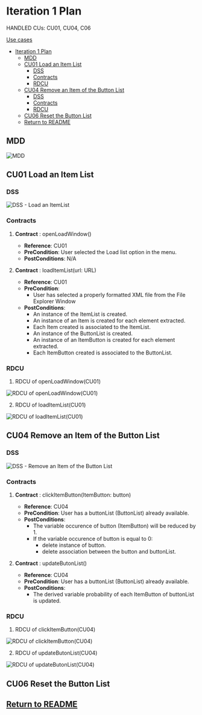 # Iteration 1 Plan

HANDLED CUs: CU01, CU04, C06

[Use cases](../UseCases/use_cases.md)

- [Iteration 1 Plan](#iteration-1-plan)
  - [MDD](#mdd)
  - [CU01 Load an Item List](#cu01-load-an-item-list)
    - [DSS](#dss)
    - [Contracts](#contracts)
    - [RDCU](#rdcu)
  - [CU04 Remove an Item of the Button List](#cu04-remove-an-item-of-the-button-list)
    - [DSS](#dss-1)
    - [Contracts](#contracts-1)
    - [RDCU](#rdcu-1)
  - [CU06 Reset the Button List](#cu06-reset-the-button-list)
  - [Return to README](#return-to-readme)

## MDD 

![MDD](https://www.plantuml.com/plantuml/png/0/TLDBQzmm4BxhLmnRQA0GkcvQ6inYakusKEXU6jfJBx8zkoiYIsOqBZ6X_xqZcVKZQNpmO-PxUIJT1DR4NMDLU32krQGR2DnRb3kPwbcdneFkB1-yOwSRX5z8jNPwXjXAYxozPoJqtBTu9uMjjvxWJMaxL1OF3Eo1pF74K1l2YertwcHg16nQxg71faGAwcAIjSPXL0DFVF9AiM69kD_jbAgi3W5-1YJORDUV2dZwUoxkqNLIpAwag40krcN8XqVwBZjcxwGqlAYH-Osn-Mu2HtPsPXif1iZXbaZtiRk9i0A4Dh4YuqC1YP9cbAT9kgDy-whg25s5KSKunYFIvFabPKYwqVHfcN1fEc2B17dlobWAINBv2mCipkKQta8ADiW-J_PAjYJVaYzrQQpXFeU3zNfc4WDzVMJI5NiwZthixdpLDUZI53-UhMKf7oPhmOweLRQ2oylqI2kNGm7tQ6M3O2sHVhlRzRLQEiueeqoaoNO8WiyofTBEU2azWqo3d-CIBuVDNEjLyt6_HFCjeUQHCxOIt0xucMKEFx0b318zKjQV_vVdtMg-dZdivTGT5nO9ypAD9Zd9-iziWEe6NIt7-Xy0 "MDD")


## CU01 Load an Item List

### DSS

![DSS - Load an ItemList](https://www.plantuml.com/plantuml/png/0/JP3DQWCn38JlVWgHKmhT5zX3ISgs4DZsq93shDhgOkALNLdkpzjNcnBOYp3wPaQ3TrLHjCq9N3r7BYWuGzNVH3Ob-WMjo40Vs98-PjPdd0bUIG8ohXJlwC-JvCR1vvG5L92h8M9TNw3FHkpfYMh5YVOfJWpUD2HEezhruNY43iQC0P3Xe3IFiQfpwDLID_sfacm0ApHdaHfzBCXgO5zAYXurPhvm1ESQT7Vsw24NuYNpBNB8tziRXz0PQeQ6xDji3U3XfrXn4lWNhTp9dDScsoQfXzFBkCwuGgZuHU4MxfjgvijcyL9mRaSSx4__0000 "DSS - Load an ItemList")


### Contracts

1.  **Contract** : openLoadWindow()
    - **Reference**: CU01
    - **PreCondition**: User selected the Load list option in the menu.
    - **PostConditions**: N/A

2.  **Contract** : loadItemList(url: URL)
    - **Reference**: CU01
    - **PreCondition**: 
      - User has selected a properly formatted XML file from the File Explorer Window
    - **PostConditions**: 
      - An instance of the ItemList is created. 
      - An instance of an Item is created for each element extracted.
      - Each Item created is associated to the ItemList.
      - An instance of the ButtonList is created. 
      - An instance of an ItemButton is created for each element extracted.
      - Each ItemButton created is associated to the ButtonList.

### RDCU

1. RDCU of openLoadWindow(CU01)

![RDCU of openLoadWindow(CU01)](https://www.plantuml.com/plantuml/png/0/NL1DImCn4BtdLmmzwS6YrmMbibKGF8dLIozZCai7ivEOJ5ZzzywkXM8lOSBxcZURgbYqZT7LJvQC1KUe-XF9tiB-30aqO8iw9571aU2DIa11fwocUDdsEqW3f4pod32yiuGqNVIxwvjBvyn1sND6KLXXphsPb1GZbUuqhW0he7VEILA2I8FEZkWxE97sydeW-6S1_c-ie0RTvnpPetAIzLxWIM7Y6A7GLwEgWF38jYvzvvYAQQTbJq09HauVYYpsWLRYqiRY8IJVHfBPI0_0kdPNT-YXE-zgFT4VeLb_kn3ck8TZsapPa0Gxx2y0 "RDCU of openLoadWindow(CU01)")

2. RDCU of loadItemList(CU01)

![RDCU of loadItemList(CU01)](https://www.plantuml.com/plantuml/png/0/TPFDJkim48NtVeeHgnJHwhArH8Ne1UbAY0KIx2VE52ocTkHCTE7j6UUt3MKJMRRddE-S9BUDO9BsmARvyA76X0Tev8j9dycxnKb5UsnPzZ58m0F1AwKA0nhneXFFVtSl4FV04Qj_GeT7tqYnU_bplJ96vyKxNsCGkC2wtgb4YioKxBoy06m0tUbbcsNkFoMXazXVOJ8cH25Tx2KxehCmovZr5XrOQ1F33SIQmeDdkl-iEIPAnMenp6H13oc9GRVUQX0Bh9uqcMvoeemnfLBfPIWx7dQ8dazDF2jX8bGrmxJUUeRBIpNomv22ZlCRb-zHaHdiKwmeRvvrwvqCnrZ3Gqn0wDuxnUmexzJ5M73C69uLOwOO24Rt_7vjzn64jok8phM9WgF6-g0mIyt7-5zVG5kptXw4vsmRhBhleSWRAqEXWeoyJ7JNYiGmDLWk6Ypv5BqS6YodCKqmQumvHWWxzNksodwmBxJyfT5EwaobvGnMvkZbCTXGQwz_3DK3hNvgdNGv21x7p7NsSaM_ULofkTMr_hJV "RDCU of loadItemList(CU01)")



## CU04 Remove an Item of the Button List

### DSS

![DSS - Remove an Item of the Button List](https://www.plantuml.com/plantuml/png/0/JP4zQyCm48Pt_OeZKpfuw9gX92Kj5DeE2Ub-ELqSOVlaIgT2_drFzc0luk1vlq3xh9Yq33sut0KPCU40MHyzsvi2LRGYHxvXwVKzYdxZmF33oQFWId55wjeKYtYAVKoW2IKROj5r0_yM5k8lpXbRFlIX5I3JS78QrDgFvpCqSE8X_Z6Wm8Vo0F46UcTuBQfHu3DaTGv9hMQpksHE6y0CnLc71WeZYXeuZ6CV23L4cJY2SmMQ5pjsG8QwcZrdRfVpoI4qfYgcEh4ln7ugZqGbrUsvpbdqS7t0iwkcERcC7fLdLfTkru5lIFUrrv8M9LmcgtTkp-Bj0_u1 "DSS - Remove an Item of the Button List")


### Contracts

1. **Contract** : clickItemButton(ItemButton: button)
    - **Reference**: CU04
    - **PreCondition**: User has a buttonList (ButtonList) already available.
    - **PostConditions**:
      - The variable occurence of button (ItemButton) will be reduced by 1.
      - If the variable occurence of button is equal to 0:
        - delete instance of button.
        - delete association between the button and buttonList.
  
2. **Contract** : updateButonList()
    - **Reference**: CU04
    - **PreCondition**: User has a buttonList (ButtonList) already available.
    - **PostConditions**:
      - The derived variable probability of each ItemButton of buttonList is updated.

### RDCU

1. RDCU of clickItemButton(CU04)

![RDCU of clickItemButton(CU04)](https://www.plantuml.com/plantuml/png/0/RP5FQyCm3CNl_XIYf_RGqiDEXfRIRh11OJ3exegZjAQER6nbVxxzd6HPM5CVZB3U-pq9xv9WbAPsAbqj1unOGv9lH_cErjnqIggmSL9v5iQQu9rYYOnAh6J7s-FX1Bu2uwovlWZL-qR4y_nmMZyibCe8iSO6P84PXd38bEYTewZ7SWQO0Cr_ST5nz8ZiL0NSKnrj4ht_AtkbKugz43Ygf9qGZOOnKostQ41FvXvB3JrySSCfD3pRyoMpBfIiPuLckIrWaAyw8fNpYSzfEFhFx6k2itpkVMxmjOEl8jN-WrwDQIAnePRXWmnaFxmds6nWhI2VISJJLw0eNQyFW3i9lyiE2nANa7EKskKg__uF "RDCU of clickItemButton(CU04)")

2. RDCU of updateButonList(CU04)

![RDCU of updateButonList(CU04)](https://www.plantuml.com/plantuml/png/0/RP6nQiCm48RtUueZapEaTEYa8OIu7GeTIY7TJ_A9Y9ub8PsXVVlAQR2RqaKSqg_l-uKELQdeD0hKZn0p5HgnwfTmMqjmVqu6zZI9-XGrqiZupcMWIA11sustn_w4oUEK1r8-JfhYIwZQzQVxXor0GsXm8LDKt53EVQEK9CB5hEC6gIAvsx2TzCeonsMy9AtybpJFokDFyf8A5Y0cPHJsEZUqOl3fCtDH8BVRMq63g-HkUK3Rg5shBYbbzAaWaplZIiSPfcV6jTQjADX5P6Mt3tOHNIMl9TdkbphQcLwt21m7dBq0S6Xp-uXl "RDCU of updateButonList(CU04)")


## CU06 Reset the Button List

## [Return to README](../../README.md)